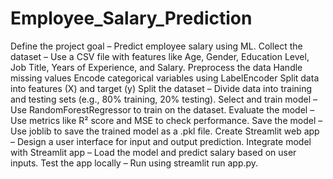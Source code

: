 # Employee_Salary_Prediction
Define the project goal – Predict employee salary using ML.
Collect the dataset – Use a CSV file with features like Age, Gender, Education Level, Job Title, 
Years of Experience, and Salary.
Preprocess the data
Handle missing values
Encode categorical variables using LabelEncoder
Split data into features (X) and target (y)
Split the dataset – Divide data into training and testing sets (e.g., 80% training, 20% testing).
Select and train model – Use RandomForestRegressor to train on the dataset.
Evaluate the model – Use metrics like R² score and MSE to check performance.
Save the model – Use joblib to save the trained model as a .pkl file.
Create Streamlit web app – Design a user interface for input and output prediction.
Integrate model with Streamlit app – Load the model and predict salary based on user inputs.
Test the app locally – Run using streamlit run app.py.

